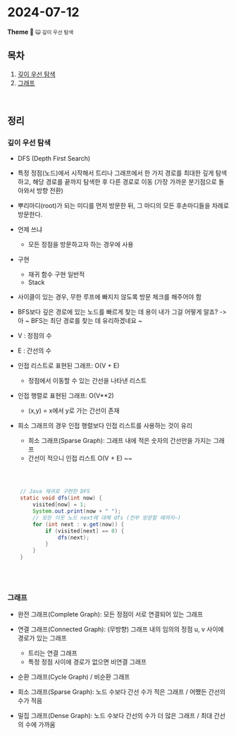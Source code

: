 <h1>2024-07-12</h1>
<strong>Theme 💭 </strong>
<small> 🙀 깊이 우선 탐색 </small>

<br/>

## 목차

1. [깊이 우선 탐색](#깊이-우선-탐색)
2. [그래프](#그래프)

<br/>

## 정리

### 깊이 우선 탐색

- DFS (Depth First Search)

- 특정 정점(노드)에서 시작해서 트리나 그래프에서 한 가지 경로를 최대한 깊게 탐색하고, 해당 경로를 끝까지 탐색한 후 다른 경로로 이동 (가장 가까운 분기점으로 돌아와서 방향 전환)
- 뿌리마디(root)가 되는 미디를 먼저 방문한 뒤, 그 마디의 모든 후손마디들을 차례로 방문한다.

- 언제 쓰냐
    - 모든 정점을 방문하고자 하는 경우에 사용

- 구현
    - 재귀 함수 구현 일반적
    - Stack

- 사이클이 있는 경우, 무한 루프에 빠지지 않도록 방문 체크를 해주어야 함
- BFS보다 깊은 경로에 있는 노드를 빠르게 찾는 데 용이 내가 그걸 어떻게 알죠?
    -> 아 ~ BFS는 최단 경로를 찾는 데 유리하겠네요 ~

- V : 정점의 수
- E : 간선의 수

- 인접 리스트로 표현된 그래프: O(V + E)
    - 정점에서 이동할 수 있는 간선을 나타낸 리스트

- 인접 행렬로 표현된 그래프: O(V**2)
    - (x,y) = x에서 y로 가는 간선이 존재

- 희소 그래프의 경우 인접 행렬보다 인접 리스트를 사용하는 것이 유리
    - 희소 그래프(Sparse Graph): 그래프 내에 적은 숫자의 간선만을 가지는 그래프
    - 간선이 적으니 인접 리스트 O(V + E) ~~

<br>

```java

    // Java 재귀로 구현한 DFS
    static void dfs(int now) {
        visited[now] = 1;
        System.out.print(now + " ");
        // 모든 이웃 노드 next에 대해 dfs (전부 방문할 때까지~)
        for (int next : v.get(now)) {
            if (visited[next] == 0) {
                dfs(next);
            }
        }
    }

```

<br><br>

### 그래프

- 완전 그래프(Complete Graph): 모든 정점이 서로 연결되어 있는 그래프

- 연결 그래프(Connected Graph): (무방향) 그래프 내의 임의의 정점 u, v 사이에 경로가 있는 그래프
    - 트리는 연결 그래프
    - 특정 정점 사이에 경로가 없으면 비연결 그래프

- 순환 그래프(Cycle Graph) / 비순환 그래프

- 희소 그래프(Sparse Graph): 노드 수보다 간선 수가 적은 그래프 / 어쨌든 간선의 수가 적음
- 밀집 그래프(Dense Graph): 노드 수보다 간선의 수가 더 많은 그래프 / 최대 간선의 수에 가까움